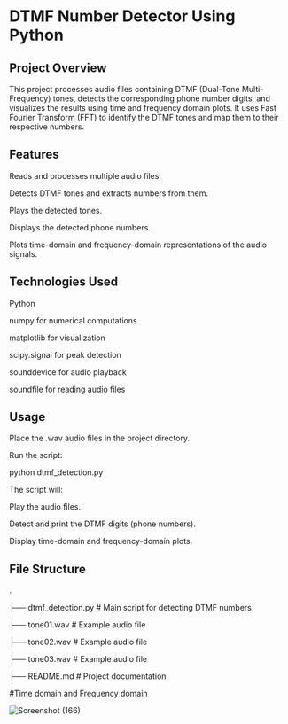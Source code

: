 # DTMF Number Detector Using Python
## Project Overview

This project processes audio files containing DTMF (Dual-Tone Multi-Frequency) tones, detects the corresponding phone number digits, and visualizes the results using time and frequency domain plots. It uses Fast Fourier Transform (FFT) to identify the DTMF tones and map them to their respective numbers.

## Features
Reads and processes multiple audio files.

Detects DTMF tones and extracts numbers from them.

Plays the detected tones.

Displays the detected phone numbers.

Plots time-domain and frequency-domain representations of the audio signals.

## Technologies Used

Python

numpy for numerical computations

matplotlib for visualization

scipy.signal for peak detection

sounddevice for audio playback

soundfile for reading audio files

## Usage

Place the .wav audio files in the project directory.

Run the script:

python dtmf_detection.py

The script will:

Play the audio files.

Detect and print the DTMF digits (phone numbers).

Display time-domain and frequency-domain plots.

## File Structure
.

├── dtmf_detection.py   # Main script for detecting DTMF numbers

├── tone01.wav          # Example audio file

├── tone02.wav          # Example audio file

├── tone03.wav          # Example audio file

├── README.md           # Project documentation

#Time domain and Frequency domain

![Screenshot (166)](https://github.com/user-attachments/assets/5ca37cee-c60b-4de7-9a73-88f3c83e2e27)

